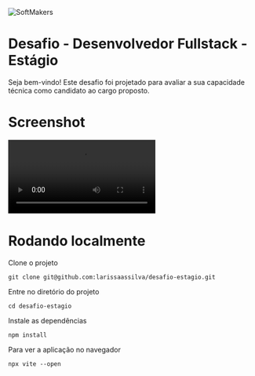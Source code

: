  ![SoftMakers](https://www.softmakers.com.br/assets/img/logotipo14xxhdpi.png)

# Desafio - Desenvolvedor Fullstack - Estágio
Seja bem-vindo! Este desafio foi projetado para avaliar a sua capacidade técnica como candidato ao cargo proposto.

# Screenshot

![v](./src/images/v.mp4)

# Rodando localmente

Clone o projeto

  ```
  git clone git@github.com:larissaassilva/desafio-estagio.git
  ```
  
  Entre no diretório do projeto
  
  
  ```
  cd desafio-estagio
  ```

  Instale as dependências

  ```
  npm install
  ```

  Para ver a aplicação no navegador

  ```
  npx vite --open
  ```
 
